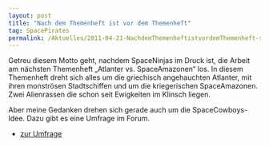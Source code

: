 ```yaml
---
layout: post
title: "Nach dem Themenheft ist vor dem Themenheft"
tag: SpacePirates
permalink: /Aktuelles/2011-04-21-NachdemThemenheftistvordemThemenheft-spacepirates
---
```


Getreu diesem Motto geht, nachdem SpaceNinjas im Druck ist, die Arbeit am nächsten Themenheft &bdquo;Atlanter vs. SpaceAmazonen&ldquo; los. In diesem Themenheft dreht sich alles um die griechisch angehauchten Atlanter, mit ihren monströsen Stadtschiffen und um die kriegerischen SpaceAmazonen. Zwei Alienrassen die schon seit Ewigkeiten im Klinsch liegen.

Aber meine Gedanken drehen sich gerade auch um die SpaceCowboys-Idee. Dazu gibt es eine Umfrage im Forum.

- [zur Umfrage](http://tanelorn.net/.php/topic,67050.0.html)
